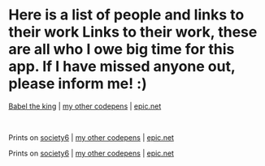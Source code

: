 # Here is a list of people and links to their work Links to their work, these are all who I owe big time for this app. If I have missed anyone out, please inform me!    :)


 <div id="credits">
    <p><a href="http://babeltheking.com" target="blank">Babel the king</a> | <a href="https://codepen.io/Yakudoo/"  target="blank">my other codepens</a>  | <a href="https://www.epic.net" target="blank">epic.net</a></p>
</div>
<br>
<div id="credits">
    <p>Prints on <a class="society6" href="https://society6.com/yakudoo/"  target="blank">society6</a> | <a href="https://codepen.io/Yakudoo/"  target="blank">my other codepens</a> | <a href="https://www.epic.net" target="blank">epic.net</a></p>
</div>
<div id="credits">
  <p>Prints on <a class="society6" href="https://society6.com/yakudoo/"  target="blank">society6</a> | <a href="https://codepen.io/Yakudoo/"  target="blank">my other codepens</a> | <a href="https://www.epic.net" target="blank">epic.net</a></p>
</div>